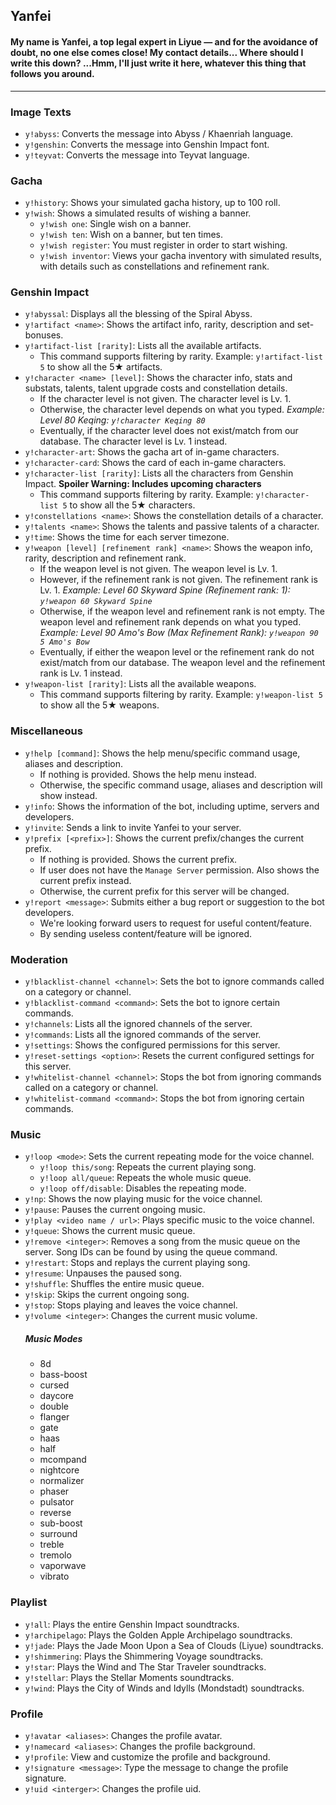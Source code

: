 ## Yanfei

#### My name is Yanfei, a top legal expert in Liyue — and for the avoidance of doubt, no one else comes close! My contact details... Where should I write this down? ...Hmm, I'll just write it here, whatever this thing that follows you around.
---

### Image Texts
- `y!abyss`: Converts the message into Abyss / Khaenriah language.
- `y!genshin`: Converts the message into Genshin Impact font.
- `y!teyvat`: Converts the message into Teyvat language.

### Gacha
- `y!history`: Shows your simulated gacha history, up to 100 roll.
- `y!wish`: Shows a simulated results of wishing a banner.
  - `y!wish one`: Single wish on a banner.
  - `y!wish ten`: Wish on a banner, but ten times.
  - `y!wish register`: You must register in order to start wishing.
  - `y!wish inventor`: Views your gacha inventory with simulated results, with details such as constellations and refinement rank.

### Genshin Impact
- `y!abyssal`: Displays all the blessing of the Spiral Abyss.
- `y!artifact <name>`: Shows the artifact info, rarity, description and set-bonuses.
- `y!artifact-list [rarity]`: Lists all the available artifacts. 
  - This command supports filtering by rarity. Example: `y!artifact-list 5` to show all the 5★ artifacts.
- `y!character <name> [level]`: Shows the character info, stats and substats, talents, talent upgrade costs and constellation details.
  - If the character level is not given. The character level is Lv. 1.
  - Otherwise, the character level depends on what you typed. *Example: Level 80 Keqing: `y!character Keqing 80`*
  - Eventually, if the character level does not exist/match from our database. The character level is Lv. 1 instead.
- `y!character-art`: Shows the gacha art of in-game characters.
- `y!character-card`: Shows the card of each in-game characters.
- `y!character-list [rarity]`: Lists all the characters from Genshin Impact. **Spoiler Warning: Includes upcoming characters**
  - This command supports filtering by rarity. Example: `y!character-list 5` to show all the 5★ characters.
- `y!constellations <name>`: Shows the constellation details of a character.
- `y!talents <name>`: Shows the talents and passive talents of a character.
- `y!time`: Shows the time for each server timezone.
- `y!weapon [level] [refinement rank] <name>`: Shows the weapon info, rarity, description and refinement rank.
  - If the weapon level is not given. The weapon level is Lv. 1.
  - However, if the refinement rank is not given. The refinement rank is Lv. 1. *Example: Level 60 Skyward Spine (Refinement rank: 1): `y!weapon 60 Skyward Spine`*
  - Otherwise, if the weapon level and refinement rank is not empty. The weapon level and refinement rank depends on what you typed. *Example: Level 90 Amo's Bow (Max Refinement Rank): `y!weapon 90 5 Amo's Bow`*
  - Eventually, if either the weapon level or the refinement rank do not exist/match from our database. The weapon level and the refinement rank is Lv. 1 instead.
- `y!weapon-list [rarity]`: Lists all the available weapons.
  - This command supports filtering by rarity. Example: `y!weapon-list 5` to show all the 5★ weapons.

### Miscellaneous
- `y!help [command]`: Shows the help menu/specific command usage, aliases and description.
   - If nothing is provided. Shows the help menu instead.
   - Otherwise, the specific command usage, aliases and description will show instead.
- `y!info`: Shows the information of the bot, including uptime, servers and developers.
- `y!invite`: Sends a link to invite Yanfei to your server.
- `y!prefix [<prefix>]`: Shows the current prefix/changes the current prefix.
  - If nothing is provided. Shows the current prefix.
  - If user does not have the `Manage Server` permission. Also shows the current prefix instead.
  - Otherwise, the current prefix for this server will be changed.
- `y!report <message>`: Submits either a bug report or suggestion to the bot developers.
  - We're looking forward users to request for useful content/feature.
  - By sending useless content/feature will be ignored.

### Moderation
- `y!blacklist-channel <channel>`: Sets the bot to ignore commands called on a category or channel.
- `y!blacklist-command <command>`: Sets the bot to ignore certain commands.
- `y!channels`: Lists all the ignored channels of the server.
- `y!commands`: Lists all the ignored commands of the server.
- `y!settings`: Shows the configured permissions for this server.
- `y!reset-settings <option>`: Resets the current configured settings for this server.
- `y!whitelist-channel <channel>`: Stops the bot from ignoring commands called on a category or channel.
- `y!whitelist-command <command>`: Stops the bot from ignoring certain commands.

### Music
- `y!loop <mode>`: Sets the current repeating mode for the voice channel.
  - `y!loop this/song`: Repeats the current playing song.
  - `y!loop all/queue`: Repeats the whole music queue.
  - `y!loop off/disable`: Disables the repeating mode.
- `y!np`: Shows the now playing music for the voice channel.
- `y!pause`: Pauses the current ongoing music.
- `y!play <video name / url>`: Plays specific music to the voice channel.
- `y!queue`: Shows the current music queue.
- `y!remove <integer>`: Removes a song from the music queue on the server. Song IDs can be found by using the queue command.
- `y!restart`: Stops and replays the current playing song.
- `y!resume`: Unpauses the paused song.
- `y!shuffle`: Shuffles the entire music queue.
- `y!skip`: Skips the current ongoing song.
- `y!stop`: Stops playing and leaves the voice channel.
- `y!volume <integer>`: Changes the current music volume.
  ##### Music Modes
  - 8d
  - bass-boost
  - cursed
  - daycore
  - double
  - flanger
  - gate
  - haas
  - half
  - mcompand
  - nightcore
  - normalizer
  - phaser
  - pulsator
  - reverse
  - sub-boost
  - surround
  - treble
  - tremolo
  - vaporwave
  - vibrato

### Playlist
- `y!all`: Plays the entire Genshin Impact soundtracks.
- `y!archipelago`: Plays the Golden Apple Archipelago soundtracks.
- `y!jade`: Plays the Jade Moon Upon a Sea of Clouds (Liyue) soundtracks.
- `y!shimmering`: Plays the Shimmering Voyage soundtracks.
- `y!star`: Plays the Wind and The Star Traveler soundtracks.
- `y!stellar`: Plays the Stellar Moments soundtracks.
- `y!wind`: Plays the City of Winds and Idylls (Mondstadt) soundtracks.

### Profile
- `y!avatar <aliases>`: Changes the profile avatar.
- `y!namecard <aliases>`: Changes the profile background.
- `y!profile`: View and customize the profile and background.
- `y!signature <message>`: Type the message to change the profile signature. 
- `y!uid <interger>`: Changes the profile uid.
